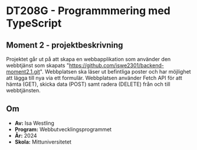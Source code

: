 # DT208G - Programmmering med TypeScript

## Moment 2 - projektbeskrivning
Projektet går ut på att skapa en webbapplikation som använder den webbtjänst som skapats "https://github.com/iswe2301/backend-moment2.1.git". Webbplatsen ska läser ut befintliga poster och har möjlighet att lägga till nya via ett formulär. Webbplatsen använder Fetch API för att hämta (GET), skicka data (POST) samt radera (DELETE) från och till webbtjänsten.

## Om
* **Av:** Isa Westling
* **Program:** Webbutvecklingsprogrammet
* **År:** 2024
* **Skola:** Mittuniversitetet